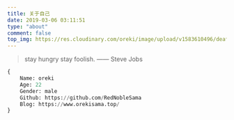 ```yaml
---
title: 关于自己
date: 2019-03-06 03:11:51
type: "about"
comment: false
top_img: https://res.cloudinary.com/oreki/image/upload/v1583610496/deaf1af90d5281ae7e478a3884b7d033_iufxtp.jpg
---
```


>stay hungry stay foolish.
>—— Steve Jobs

~~~python
{
    Name: oreki
    Age: 22
    Gender: male
    Github: https://github.com/RedNobleSama
    Blog: https://www.orekisama.top/
}
